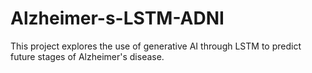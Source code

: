 # Alzheimer-s-LSTM-ADNI
This project explores the use of generative AI through LSTM to predict future stages of Alzheimer's disease.
